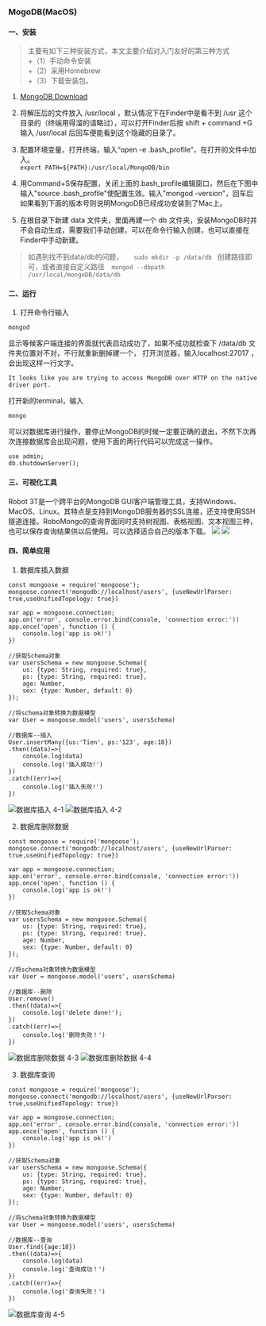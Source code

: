 
### MogoDB(MacOS)
#### 一、安装
> 主要有如下三种安装方式，本文主要介绍对入门友好的第三种方式   
> +（1）手动命令安装   
> +（2）采用Homebrew   
> +（3）下载安装包。   
   
1. [MongoDB Download](https://www.mongodb.com/download-center?jmp=nav#community)   

2. 将解压后的文件放入 /usr/local ，默认情况下在Finder中是看不到 /usr 这个目录的（终端用得溜的请略过），可以打开Finder后按 shift + command +G 输入 /usr/local 后回车便能看到这个隐藏的目录了。   

3. 配置环境变量，打开终端，输入“open -e .bash_profile”，在打开的文件中加入。   
```export PATH=${PATH}:/usr/local/MongoDB/bin```   

4. 用Command+S保存配置，关闭上面的.bash_profile编辑窗口，然后在下图中输入"source .bash_profile"使配置生效。输入"mongod -version"，回车后如果看到下面的版本号则说明MongoDB已经成功安装到了Mac上。   

5. 在根目录下新建 data 文件夹，里面再建一个 db 文件夹，安装MongoDB时并不会自动生成，需要我们手动创建，可以在命令行输入创建，也可以直接在Finder中手动新建。   
> 如遇到找不到data/db的问题，```    sudo mkdir -p /data/db  ``` 创建路径即可，或者直接自定义路径```   mongod --dbpath /usr/local/mongoDB/data/db    ```   

#### 二、运行
1. 打开命令行输入      


```mongod```   

显示等候客户端连接的界面就代表启动成功了，如果不成功就检查下 /data/db 文件夹位置对不对，不行就重新删掉建一个， 打开浏览器，输入localhost:27017 ，会出现这样一行文字。   


```It looks like you are trying to access MongoDB over HTTP on the native driver port.```      


打开新的terminal，输入      


```mongo```      


可以对数据库进行操作，要停止MongoDB的时候一定要正确的退出，不然下次再次连接数据库会出现问题，使用下面的两行代码可以完成这一操作。      


```
use admin;
db.shutdownServer();
```      


#### 三、可视化工具
Robot 3T是一个跨平台的MongoDB GUI客户端管理工具，支持Windows、MacOS、Linux。其特点是支持到MongoDB服务器的SSL连接，还支持使用SSH隧道连接。RoboMongo的查询界面同时支持树视图、表格视图、文本视图三种，也可以保存查询结果供以后使用。可以选择适合自己的版本下载。
![](https://tva1.sinaimg.cn/large/006y8mN6ly1g7tjg6wbn0j312c0lndh7.jpg)
![](https://tva1.sinaimg.cn/large/006y8mN6ly1g7tjg6nfoej31290lnq3i.jpg)

#### 四、简单应用
1. 数据库插入数据   

```
const mongoose = require('mongoose');
mongoose.connect('mongodb://localhost/users', {useNewUrlParser: true,useUnifiedTopology: true})

var app = mongoose.connection;
app.on('error', console.error.bind(console, 'connection error:'))
app.once('open', function () {
    console.log('app is ok!')
})

//获取Schema对象
var usersSchema = new mongoose.Schema({
    us: {type: String, required: true},
    ps: {type: String, required: true},
    age: Number,
    sex: {type: Number, default: 0}
});

//将schema对象转换为数据模型
var User = mongoose.model('users', usersSchema)

//数据库--插入
User.insertMany({us:'Tien', ps:'123', age:18})
.then((data)=>{
    console.log(data)
    console.log('插入成功!')
})
.catch((err)=>{
    console.log('插入失败!')
})
```
   
![数据库插入 4-1](https://tva1.sinaimg.cn/large/006y8mN6ly1g7tjtym2pyj30wy0bu74d.jpg)
![数据库插入 4-2](https://tva1.sinaimg.cn/large/006y8mN6ly1g7tjtyu6s0j31oi0fot9i.jpg)
   

2. 数据库删除数据   

```
const mongoose = require('mongoose');
mongoose.connect('mongodb://localhost/users', {useNewUrlParser: true,useUnifiedTopology: true})

var app = mongoose.connection;
app.on('error', console.error.bind(console, 'connection error:'))
app.once('open', function () {
    console.log('app is ok!')
})

//获取Schema对象
var usersSchema = new mongoose.Schema({
    us: {type: String, required: true},
    ps: {type: String, required: true},
    age: Number,
    sex: {type: Number, default: 0}
});

//将schema对象转换为数据模型
var User = mongoose.model('users', usersSchema)

//数据库--删除
User.remove()
.then((data)=>{
    console.log('delete done!');
})
.catch((err)=>{
    console.log('删除失败！')
})
```
   
![数据库删除数据 4-3](https://tva1.sinaimg.cn/large/006y8mN6ly1g7tk0ufb45j30x00byaa1.jpg)
![数据库删除数据 4-4](https://tva1.sinaimg.cn/large/006y8mN6ly1g7tk0ungbgj31ok0gs3zd.jpg)
   

3. 数据库查询
   
```
const mongoose = require('mongoose');
mongoose.connect('mongodb://localhost/users', {useNewUrlParser: true,useUnifiedTopology: true})

var app = mongoose.connection;
app.on('error', console.error.bind(console, 'connection error:'))
app.once('open', function () {
    console.log('app is ok!')
})

//获取Schema对象
var usersSchema = new mongoose.Schema({
    us: {type: String, required: true},
    ps: {type: String, required: true},
    age: Number,
    sex: {type: Number, default: 0}
});

//将schema对象转换为数据模型
var User = mongoose.model('users', usersSchema)

//数据库--查询
User.find({age:18})
.then((data)=>{
    console.log(data)
    console.log('查询成功！')
})
.catch((err)=>{
    console.log('查询失败！')
})
```
   
![数据库查询 4-5](https://tva1.sinaimg.cn/large/006y8mN6ly1g7tk7nm5ruj30wz0c2jrh.jpg)